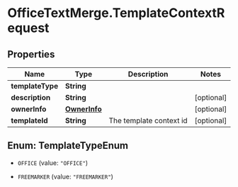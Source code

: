 # OfficeTextMerge.TemplateContextRequest

## Properties
Name | Type | Description | Notes
------------ | ------------- | ------------- | -------------
**templateType** | **String** |  | 
**description** | **String** |  | [optional] 
**ownerInfo** | [**OwnerInfo**](OwnerInfo.md) |  | [optional] 
**templateId** | **String** | The template context id | [optional] 


<a name="TemplateTypeEnum"></a>
## Enum: TemplateTypeEnum


* `OFFICE` (value: `"OFFICE"`)

* `FREEMARKER` (value: `"FREEMARKER"`)




